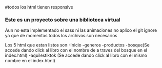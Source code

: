 #todos los html tienen responsive
### Este es un proyecto sobre una biblioteca virtual

Aun no esta implementado el sass ni las animaciones
no aplico el git ignore ya que de momentos todos los archivos son necesarios

Los 5 html que estan listos son
-Inicio
-generos
-productos
-bosque(Se accede dando click al libro con el nombre de a traves del bosque en el index.html)
-aquilestiktok (Se accede dando click al libro con el mismo nombre en el index.html)